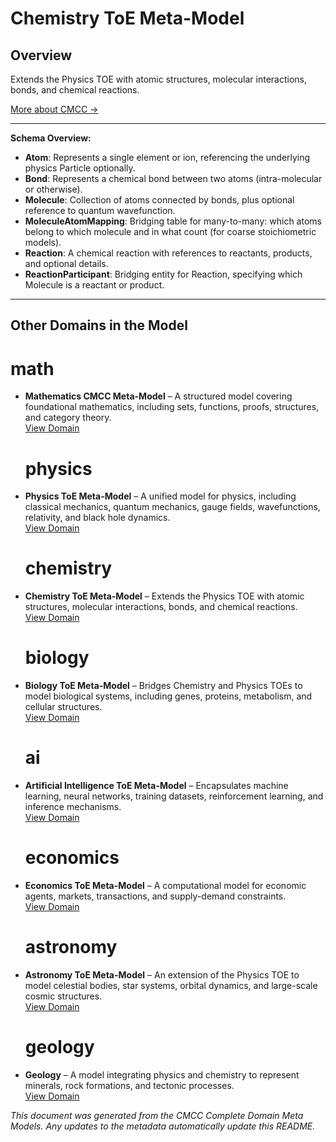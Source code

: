 # Chemistry ToE Meta-Model
### 

## Overview
Extends the Physics TOE with atomic structures, molecular interactions, bonds, and chemical reactions.


[More about CMCC →](../README.md)

---

  
**Schema Overview:**
- **Atom**: Represents a single element or ion, referencing the underlying physics Particle optionally.
- **Bond**: Represents a chemical bond between two atoms (intra-molecular or otherwise).
- **Molecule**: Collection of atoms connected by bonds, plus optional reference to quantum wavefunction.
- **MoleculeAtomMapping**: Bridging table for many-to-many: which atoms belong to which molecule and in what count (for coarse stoichiometric models).
- **Reaction**: A chemical reaction with references to reactants, products, and optional details.
- **ReactionParticipant**: Bridging entity for Reaction, specifying which Molecule is a reactant or product.



---

## Other Domains in the Model

  # math
- **Mathematics CMCC Meta-Model** – A structured model covering foundational mathematics, including sets, functions, proofs, structures, and category theory.  
  [View Domain]()
  # physics
- **Physics ToE Meta-Model** – A unified model for physics, including classical mechanics, quantum mechanics, gauge fields, wavefunctions, relativity, and black hole dynamics.  
  [View Domain]()
  # chemistry
- **Chemistry ToE Meta-Model** – Extends the Physics TOE with atomic structures, molecular interactions, bonds, and chemical reactions.  
  [View Domain]()
  # biology
- **Biology ToE Meta-Model** – Bridges Chemistry and Physics TOEs to model biological systems, including genes, proteins, metabolism, and cellular structures.  
  [View Domain]()
  # ai
- **Artificial Intelligence ToE Meta-Model** – Encapsulates machine learning, neural networks, training datasets, reinforcement learning, and inference mechanisms.  
  [View Domain]()
  # economics
- **Economics ToE Meta-Model** – A computational model for economic agents, markets, transactions, and supply-demand constraints.  
  [View Domain]()
  # astronomy
- **Astronomy ToE Meta-Model** – An extension of the Physics TOE to model celestial bodies, star systems, orbital dynamics, and large-scale cosmic structures.  
  [View Domain]()
  # geology
- **Geology** – A model integrating physics and chemistry to represent minerals, rock formations, and tectonic processes.  
  [View Domain]()


*This document was generated from the CMCC Complete Domain Meta Models. Any updates to the metadata automatically update this README.*
